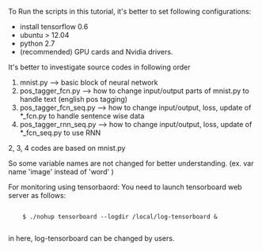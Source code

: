 
To Run the scripts in this tutorial, it's better to set following configurations:
* install tensorflow 0.6 
* ubuntu > 12.04
* python 2.7
* (recommended) GPU cards and Nvidia drivers. 

It's better to investigate source codes in following order 

1. mnist.py  --> basic block of neural network
2. pos_tagger_fcn.py --> how to change input/output parts of mnist.py to handle text (english pos tagging)
3. pos_tagger_fcn_seq.py --> how to change input/output, loss, update of *_fcn.py to handle sentence wise data
4. pos_tagger_rnn_seq.py --> how to change input/output, loss, update of *_fcn_seq.py to use RNN 

2, 3, 4 codes are based on mnist.py 

So some variable names are not changed for better understanding. (ex. var name 'image' instead of 'word' )

For monitoring using tensorbaord:
   You need to launch tensorboard web server as follows:
   
   <code>
	$ ./nohup tensorboard --logdir /local/log-tensorboard &
   </code>
   
   in here, log-tensorboard can be changed by users.

